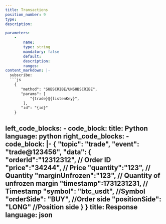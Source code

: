 ```yaml
---
title: Transactions
position_number: 9
type:
description: 

parameters:
    -
        name:
        type: string
        mandatory: false
        default:
        description:
        ranges:
content_markdown: |-
  subscribe:
  ```js
    {
       "method": "SUBSCRIBE/UNSUBSCRIBE",
       "params": [
           "{trade}@{listenKey}",
        ],
       "id": "{id}"
    }
  ```

left_code_blocks:
    -
        code_block:
        title: Python
        language: python
right_code_blocks:
    -
        code_block: |-
            {
                "topic": "trade", 
                "event": "trade@123456", 
                "data": {
                        "orderId":"12312312",  // Order ID
                        "price":"34244",  // Price
                        "quantity":"123", // Quantity
                        "marginUnfrozen":"123", // Quantity of unfrozen margin
                        "timestamp":1731231231, // Timestamp
                        "symbol": "btc_usdt", //Symbol
                        "orderSide": "BUY", //Order side
                        "positionSide": "LONG"  //Position side
                   }
            }
        title: Response
        language: json
---
```

